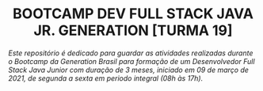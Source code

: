 <center><h1>BOOTCAMP DEV FULL STACK JAVA JR. GENERATION [TURMA 19]</h1></center>

###### Este repositório é dedicado para guardar as atividades realizadas durante o Bootcamp da Generation Brasil para formação de um Desenvolvedor Full Stack Java Junior com duração de 3 meses, iniciado em 09 de março de 2021, de segunda a sexta em periodo integral (08h às 17h).   
